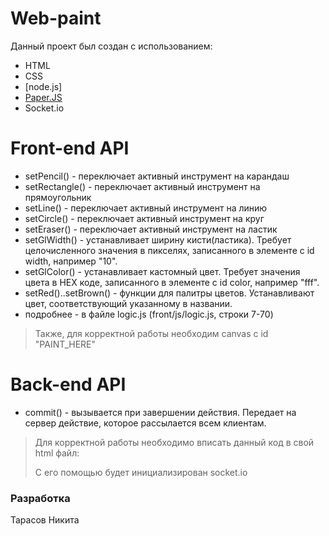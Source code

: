 # Web-paint

Данный проект был создан с использованием:

  - HTML
  - CSS
  - [node.js]
  - [Paper.JS]
  - Socket.io

# Front-end API

  - setPencil() - переключает активный инструмент на карандаш
  - setRectangle() - переключает активный инструмент на прямоугольник
  - setLine() - переключает активный инструмент на линию
  - setCircle() - переключает активный инструмент на круг
  - setEraser() - переключает активный инструмент на ластик
  - setGlWidth() - устанавливает ширину кисти(ластика). Требует целочисленного значения в пикселях, записанного в элементе с id width, например "10".
  - setGlColor() - устанавливает кастомный цвет. Требует значения цвета в HEX коде, записанного в элементе с id color, например "fff".
  - setRed()..setBrown() - функции для палитры цветов. Устанавливают цвет, соответствующий указанному в названии.
  - подробнее - в файле logic.js (front/js/logic.js, строки 7-70)

> Также, для корректной работы необходим canvas с id "PAINT_HERE"

# Back-end API

  - commit() - вызывается при завершении действия. Передает на сервер действие, которое рассылается всем клиентам.

>    Для корректной работы необходимо вписать данный код в свой html файл:
>    <script type="text/javascript"> 
>        var socket = io();
>    </script>
>   С его помощью будет инициализирован socket.io

### Разработка

Тарасов Никита

   [Paper.js]: <http://paperjs.org/>
   [git-repo-url]: <https://github.com/joemccann/dillinger.git>

